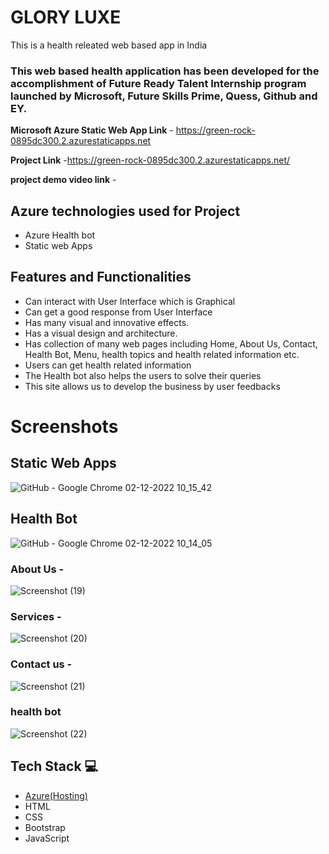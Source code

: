 # GLORY LUXE

This is a health releated web based app in India

### This web based health application has been developed for the accomplishment of Future Ready Talent Internship program launched by Microsoft, Future Skills Prime, Quess, Github and EY.

**Microsoft Azure Static Web App Link** - https://green-rock-0895dc300.2.azurestaticapps.net

**Project Link** -https://green-rock-0895dc300.2.azurestaticapps.net/

**project demo video link** -

## Azure technologies used for Project

- Azure Health bot
- Static web Apps

## Features and Functionalities 

- Can interact with User Interface which is Graphical
- Can get a good response from User Interface
- Has many visual and innovative effects.
- Has a visual design and architecture.
- Has collection of many web pages including Home, About Us, Contact, Health Bot, Menu, health topics and health related information etc.
- Users can get health related information
- The Health bot also helps the users to solve their queries
- This site allows us to develop the business by user feedbacks

# Screenshots 

## Static Web Apps 

![GitHub - Google Chrome 02-12-2022 10_15_42](https://user-images.githubusercontent.com/119433892/205216830-8cca7adf-bc80-4019-879e-7b24fa3e519a.png)

## Health Bot

![GitHub - Google Chrome 02-12-2022 10_14_05](https://user-images.githubusercontent.com/119433892/205216861-4d6bf464-2e8f-435a-8a70-f57aac0146b5.png)

### About Us -


![Screenshot (19)](https://user-images.githubusercontent.com/119433892/204864790-a7666f92-e76c-46fe-b8df-384240649ee9.png)


### Services -

![Screenshot (20)](https://user-images.githubusercontent.com/119433892/204864892-dbee13e1-2a36-4a9b-a9ae-362529130611.png)


### Contact us -

![Screenshot (21)](https://user-images.githubusercontent.com/119433892/204864944-0815aa87-ce76-4c35-a3d3-679d86931652.png)


### health bot

![Screenshot (22)](https://user-images.githubusercontent.com/119433892/204864981-efb0ccd4-e612-4f76-b07b-fd842732388e.png)



## Tech Stack 💻

- [Azure(Hosting)](https://azure.microsoft.com/en-in/features/azure-portal/)
- HTML
- CSS
- Bootstrap
- JavaScript 
